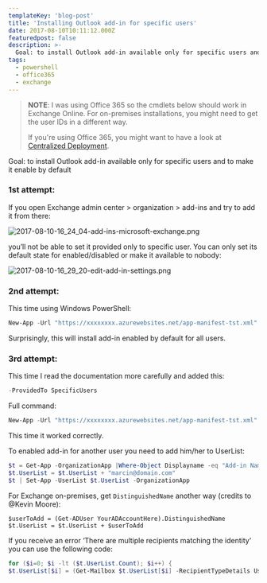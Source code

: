 ```yaml
---
templateKey: 'blog-post'
title: 'Installing Outlook add-in for specific users'
date: 2017-08-10T10:11:12.000Z
featuredpost: false
description: >-
  Goal: to install Outlook add-in available only for specific users and to make it enable by default
tags:
  - powershell 
  - office365
  - exchange
---
```


> **NOTE**: I was using Office 365 so the cmdlets below should work in Exchange Online. For on-premises installations, you might need to get the user IDs in a different way.
>
> If you're using Office 365, you might want to have a look at [Centralized Deployment](https://docs.microsoft.com/en-us/office/dev/add-ins/publish/centralized-deployment).

Goal: to install Outlook add-in available only for specific users and to make it enable by default

### 1st attempt:

If you open Exchange admin center > organization > add-ins and try to add it from there:

![2017-08-10-16_24_04-add-ins-microsoft-exchange.png](/img/posts/2017-08-10-16_24_04-add-ins-microsoft-exchange.png)

you’ll not be able to set it provided only to specific user. You can only set its default state for enabled/disabled or make it available to nobody:

![2017-08-10-16_29_20-edit-add-in-settings.png](/img/posts/2017-08-10-16_29_20-edit-add-in-settings.png)

<!--more-->

### 2nd attempt:

This time using Windows PowerShell:
``` powershell	
New-App -Url "https://xxxxxxxx.azurewebsites.net/app-manifest-tst.xml" -OrganizationApp -UserList robert@domain.com,peter@domain.com -DefaultStateForUser Enabled
```
Surprisingly, this will install add-in enabled by default for all users.

### 3rd attempt:

This time I read the documentation more carefully and added this:
``` powershell	
-ProvidedTo SpecificUsers
```
Full command:
``` powershell
New-App -Url "https://xxxxxxxx.azurewebsites.net/app-manifest-tst.xml" -OrganizationApp -UserList robert@domain.com,piotr@domain.com -DefaultStateForUser Enabled -ProvidedTo SpecificUsers
```
This time it worked correctly.

To enabled add-in for another user you need to add him/her to UserList:
``` powershell	
$t = Get-App -OrganizationApp |Where-Object Displayname -eq "Add-in Name"
$t.UserList = $t.UserList + "marcin@domain.com"
$t | Set-App -UserList $t.UserList -OrganizationApp
```
For Exchange on-premises, get `DistinguishedName` another way (credits to @Kevin Moore):
```
$userToAdd = (Get-ADUser YourADAccountHere).DistinguishedName
$t.UserList = $t.UserList + $userToAdd
```
If you receive an error ‘There are multiple recipients matching the identity’ you can use the following code:
``` powershell	
for ($i=0; $i -lt ($t.UserList.Count); $i++) {
$t.UserList[$i] = (Get-Mailbox $t.UserList[$i] -RecipientTypeDetails UserMailbox).userprincipalname
```
